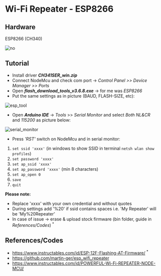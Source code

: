 # Wi-Fi Repeater - ESP8266

## Hardware
ESP8266 (CH340)


![no](https://user-images.githubusercontent.com/12975980/73676259-5efe4080-46b4-11ea-8601-724b7754edf6.jpg)
## Tutorial
- Install driver __*CH341SER_win.zip*__
- Connect NodeMcu and check com port -> *Control Panel >> Device Manager >> Ports*
- Open __*flash_download_tools_v3.6.8.exe*__ -> for me was *ESP8266*
- Put the same settings as in picture (BAUD, FLASH-SIZE, etc):


![esp_tool](https://user-images.githubusercontent.com/12975980/73595374-33deea00-4518-11ea-855e-0eae4022df18.jpeg)


- Open __*Arduino IDE*__ -> *Tools* >> *Serial Monitor* and select *Both NL&CR* and *115200* as picture below:


![serial_monitor](https://user-images.githubusercontent.com/12975980/73595501-bb792880-4519-11ea-9f5d-42184f2b0752.PNG)

- Press *'RST'* switch on NodeMcu and in serial monitor:
1. `set ssid 'xxxx'` (in windows to show SSID in terminal `netsh wlan show profiles`)
2. `set password 'xxxx'`
3. `set ap_ssid 'xxxx'`
4. `set ap_password 'xxxx'` (min 8 characters)
5. `set ap_open 0`
6. `save`
7. `quit`

__Please note:__ 
- Replace 'xxxx' with your own credential and without quotes
- During settings add '%20' if ssid contains spaces i.e. 'My Repeater' will be 'My%20Repeater' 
- In case of issue &#8594; erase & upload stock firmware (bin folder, guide in *References/Codes*) <sup>*</sup>

## References/Codes
- https://www.instructables.com/id/ESP-12F-Flashing-AT-Firmware/ <sup> * </sup>
- https://github.com/martin-ger/esp_wifi_repeater
- https://www.instructables.com/id/POWERFUL-Wi-Fi-REPEATER-NODE-MCU/



